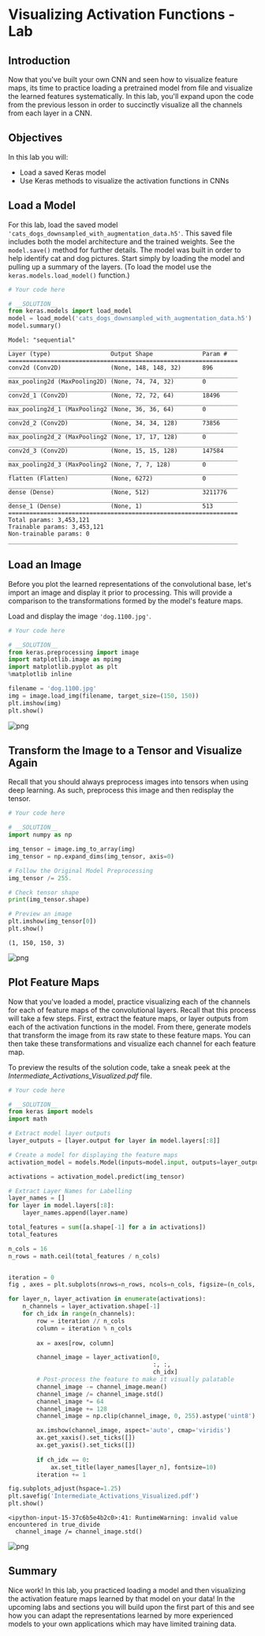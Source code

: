 # Visualizing Activation Functions - Lab

## Introduction

Now that you've built your own CNN and seen how to visualize feature maps, its time to practice loading a pretrained model from file and visualize the learned features systematically. In this lab, you'll expand upon the code from the previous lesson in order to succinctly visualize all the channels from each layer in a CNN.

## Objectives

In this lab you will: 

- Load a saved Keras model 
- Use Keras methods to visualize the activation functions in CNNs 

## Load a Model  

For this lab, load the saved model `'cats_dogs_downsampled_with_augmentation_data.h5'`. This saved file includes both the model architecture and the trained weights. See the `model.save()` method for further details. The model was built in order to help identify cat and dog pictures. Start simply by loading the model and pulling up a summary of the layers. (To load the model use the `keras.models.load_model()` function.) 


```python
# Your code here
```


```python
# __SOLUTION__
from keras.models import load_model
model = load_model('cats_dogs_downsampled_with_augmentation_data.h5')
model.summary()
```

    Model: "sequential"
    _________________________________________________________________
    Layer (type)                 Output Shape              Param #   
    =================================================================
    conv2d (Conv2D)              (None, 148, 148, 32)      896       
    _________________________________________________________________
    max_pooling2d (MaxPooling2D) (None, 74, 74, 32)        0         
    _________________________________________________________________
    conv2d_1 (Conv2D)            (None, 72, 72, 64)        18496     
    _________________________________________________________________
    max_pooling2d_1 (MaxPooling2 (None, 36, 36, 64)        0         
    _________________________________________________________________
    conv2d_2 (Conv2D)            (None, 34, 34, 128)       73856     
    _________________________________________________________________
    max_pooling2d_2 (MaxPooling2 (None, 17, 17, 128)       0         
    _________________________________________________________________
    conv2d_3 (Conv2D)            (None, 15, 15, 128)       147584    
    _________________________________________________________________
    max_pooling2d_3 (MaxPooling2 (None, 7, 7, 128)         0         
    _________________________________________________________________
    flatten (Flatten)            (None, 6272)              0         
    _________________________________________________________________
    dense (Dense)                (None, 512)               3211776   
    _________________________________________________________________
    dense_1 (Dense)              (None, 1)                 513       
    =================================================================
    Total params: 3,453,121
    Trainable params: 3,453,121
    Non-trainable params: 0
    _________________________________________________________________


## Load an Image

Before you plot the learned representations of the convolutional base, let's import an image and display it prior to processing. This will provide a comparison to the transformations formed by the model's feature maps.   

Load and display the image `'dog.1100.jpg'`.


```python
# Your code here
```


```python
# __SOLUTION__
from keras.preprocessing import image
import matplotlib.image as mpimg
import matplotlib.pyplot as plt
%matplotlib inline

filename = 'dog.1100.jpg'
img = image.load_img(filename, target_size=(150, 150))
plt.imshow(img)
plt.show()
```


    
![png](index_files/index_5_0.png)
    


## Transform the Image to a Tensor and Visualize Again

Recall that you should always preprocess images into tensors when using deep learning. As such, preprocess this image and then redisplay the tensor.


```python
# Your code here
```


```python
# __SOLUTION__
import numpy as np

img_tensor = image.img_to_array(img)
img_tensor = np.expand_dims(img_tensor, axis=0)

# Follow the Original Model Preprocessing
img_tensor /= 255.

# Check tensor shape
print(img_tensor.shape)

# Preview an image
plt.imshow(img_tensor[0])
plt.show()
```

    (1, 150, 150, 3)



    
![png](index_files/index_8_1.png)
    


## Plot Feature Maps

Now that you've loaded a model, practice visualizing each of the channels for each of feature maps of the convolutional layers. Recall that this process will take a few steps. First, extract the feature maps, or layer outputs from each of the activation functions in the model. From there, generate models that transform the image from its raw state to these feature maps. You can then take these transformations and visualize each channel for each feature map.  

To preview the results of the solution code, take a sneak peek at the *Intermediate_Activations_Visualized.pdf* file.


```python
# Your code here
```


```python
# __SOLUTION__
from keras import models
import math 

# Extract model layer outputs
layer_outputs = [layer.output for layer in model.layers[:8]]

# Create a model for displaying the feature maps
activation_model = models.Model(inputs=model.input, outputs=layer_outputs)

activations = activation_model.predict(img_tensor)

# Extract Layer Names for Labelling
layer_names = []
for layer in model.layers[:8]:
    layer_names.append(layer.name)

total_features = sum([a.shape[-1] for a in activations])
total_features

n_cols = 16
n_rows = math.ceil(total_features / n_cols)


iteration = 0
fig , axes = plt.subplots(nrows=n_rows, ncols=n_cols, figsize=(n_cols, n_rows*1.5))

for layer_n, layer_activation in enumerate(activations):
    n_channels = layer_activation.shape[-1]
    for ch_idx in range(n_channels):
        row = iteration // n_cols
        column = iteration % n_cols
    
        ax = axes[row, column]

        channel_image = layer_activation[0,
                                         :, :,
                                         ch_idx]
        # Post-process the feature to make it visually palatable
        channel_image -= channel_image.mean()
        channel_image /= channel_image.std()
        channel_image *= 64
        channel_image += 128
        channel_image = np.clip(channel_image, 0, 255).astype('uint8')

        ax.imshow(channel_image, aspect='auto', cmap='viridis')
        ax.get_xaxis().set_ticks([])
        ax.get_yaxis().set_ticks([])
        
        if ch_idx == 0:
            ax.set_title(layer_names[layer_n], fontsize=10)
        iteration += 1

fig.subplots_adjust(hspace=1.25)
plt.savefig('Intermediate_Activations_Visualized.pdf')
plt.show()
```

    <ipython-input-15-37c6b5e4b2c0>:41: RuntimeWarning: invalid value encountered in true_divide
      channel_image /= channel_image.std()



    
![png](index_files/index_11_1.png)
    


## Summary

Nice work! In this lab, you practiced loading a model and then visualizing the activation feature maps learned by that model on your data! In the upcoming labs and sections you will build upon the first part of this and see how you can adapt the representations learned by more experienced models to your own applications which may have limited training data.
